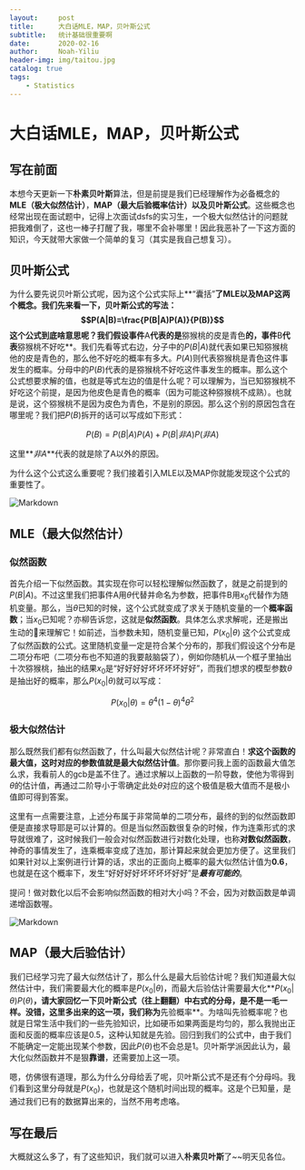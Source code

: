 ```yaml
---
layout:     post
title:      大白话MLE，MAP，贝叶斯公式
subtitle:   统计基础很重要啊
date:       2020-02-16
author:     Noah-Yiliu
header-img: img/taitou.jpg
catalog: true
tags:
    - Statistics
---
```


# 大白话MLE，MAP，贝叶斯公式
## 写在前面
本想今天更新一下**朴素贝叶斯**算法，但是前提是我们已经理解作为必备概念的**MLE（极大似然估计）**，**MAP（最大后验概率估计）**以及**贝叶斯公式**。这些概念也经常出现在面试题中，记得上次面试dsfs的实习生，一个极大似然估计的问题就把我难倒了，这也一棒子打醒了我，哪里不会补哪里！因此我恶补了一下这方面的知识，今天就带大家做一个简单的复习（其实是我自己想复习）。

## 贝叶斯公式
为什么要先说贝叶斯公式呢，因为这个公式实际上**“囊括”**了MLE以及MAP这两个概念。我们先来看一下，贝叶斯公式的写法：$$P(A|B)=\frac{P(B|A)P(A)}{P(B)}$$
这个公式到底啥意思呢？我们假设事件**A**代表的是**猕猴桃的皮是青色**的，事件**B**代表**猕猴桃不好吃**。我们先看等式右边，分子中的$P(B|A)$就代表如果已知猕猴桃他的皮是青色的，那么他不好吃的概率有多大。$P(A)$则代表猕猴桃是青色这件事发生的概率。分母中的$P(B)$代表的是猕猴桃不好吃这件事发生的概率。那么这个公式想要求解的值，也就是等式左边的值是什么呢？可以理解为，当已知猕猴桃不好吃这个前提，是因为他皮色是青色的概率（因为可能这种猕猴桃不成熟）。也就是说，这个猕猴桃不是因为皮色为青色，不是别的原因。那么这个别的原因包含在哪里呢？我们把$P(B)$拆开的话可以写成如下形式：


$$P(B)=P(B|A)P(A)+P(B|非A)P(非A)$$


这里**$非A$**代表的就是除了A以外的原因。

为什么这个公式这么重要呢？我们接着引入MLE以及MAP你就能发现这个公式的重要性了。


![Markdown](http://i2.tiimg.com/708998/68217126293ef31e.jpg)


## MLE（最大似然估计）
### 似然函数
首先介绍一下似然函数。其实现在你可以轻松理解似然函数了，就是之前提到的$P(B|A)$。不过这里我们把事件A用$\theta$代替并命名为参数，把事件B用$x_{0}$代替作为随机变量。那么，当$\theta$已知的时候，这个公式就变成了求关于随机变量的一个**概率函数**；当$x_{0}$已知呢？亦柳告诉您，这就是**似然函数**。具体怎么求求解呢，还是搬出生动的🌰来理解它！如前述，当参数未知，随机变量已知，$P(x_{0}|\theta)$ 这个公式变成了似然函数的公式。这里随机变量一定是符合某个分布的，那我们假设这个分布是二项分布吧（二项分布也不知道的我要敲脑袋了），例如你随机从一个框子里抽出十次猕猴桃，抽出的结果$x_{0}$是“好好好好坏坏坏坏好好”，而我们想求的模型参数$\theta$是抽出好的概率，那么$P(x_{0}|\theta)$就可以写成：


$$P(x_{0}|\theta)=\theta^{4}(1-\theta)^{4}\theta^{2}$$


### 极大似然估计
那么既然我们都有似然函数了，什么叫最大似然估计呢？非常直白！**求这个函数的最大值，这时对应的参数值就是最大似然估计值**。那你要问我上面的函数最大值怎么求，我看前人的gcb是盖不住了。通过求解以上函数的一阶导数，使他为零得到$\theta$的估计值，再通过二阶导小于零确定此处$\theta$对应的这个极值是极大值而不是极小值即可得到答案。

这里有一点需要注意，上述分布属于非常简单的二项分布，最终的到的似然函数即便是直接求导耶是可以计算的。但是当似然函数很复杂的时候，作为连乘形式的求导就很难了，这时候我们一般会对似然函数进行对数化处理，也称**对数似然函数**，神奇的事情发生了，连乘概率变成了连加，那计算起来就会更加方便了。这里我们如果针对以上案例进行计算的话，求出的正面向上概率的最大似然估计值为**0.6**，也就是在这个概率下，发生“好好好好坏坏坏坏好好”是***最有可能的***。

提问！做对数化以后不会影响似然函数的相对大小吗？不会，因为对数函数是单调递增函数喔。

![Markdown](http://i1.fuimg.com/708998/2238ae7f27853672.jpg)

## MAP（最大后验估计）
我们已经学习完了最大似然估计了，那么什么是最大后验估计呢？我们知道最大似然估计中，我们需要最大化的概率是$P(x_{0}|\theta)$，而最大后验估计需要最大化**$P(x_{0}|\theta)P(\theta)$**，请大家回忆一下贝叶斯公式（往上翻翻）中右式的分母，是不是一毛一样。没错，这里多出来的这一项，我们称为**先验概率**。为啥叫先验概率呢？也就是日常生活中我们的一些先验知识，比如硬币如果两面是均匀的，那么我抛出正面和反面的概率应该是0.5，这种认知就是先验。回归到我们的公式中，由于我们不能确定一定能出现某个参数，因此$P(\theta)$也不会总是1。贝叶斯学派因此认为，最大化似然函数并不是狠**靠谱**，还需要加上这一项。

嗯，仿佛很有道理，那么为什么分母给丢了呢，贝叶斯公式不是还有个分母吗。我们看到这里分母就是$P(x_{0})$，也就是这个随机时间出现的概率。这是个已知量，是通过我们已有的数据算出来的，当然不用考虑咯。

## 写在最后
大概就这么多了，有了这些知识，我们就可以进入**朴素贝叶斯**了~~明天见各位。











